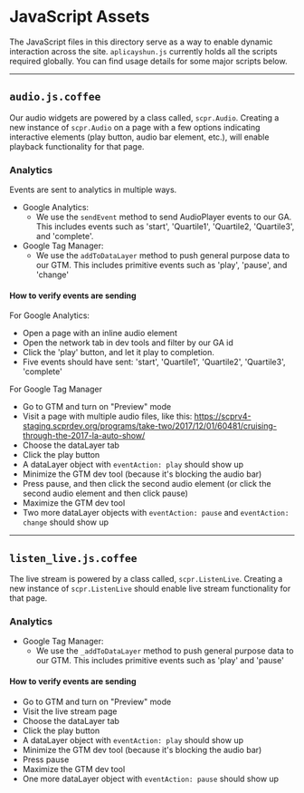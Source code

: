 # JavaScript Assets

The JavaScript files in this directory serve as a way to enable dynamic interaction across the site. `aplicayshun.js` currently holds all the scripts required globally. You can find usage details for some major scripts below.

---

## `audio.js.coffee`

Our audio widgets are powered by a class called, `scpr.Audio`. Creating a new instance of `scpr.Audio` on a page with a few options indicating interactive elements (play button, audio bar element, etc.), will enable playback functionality for that page.

### Analytics

Events are sent to analytics in multiple ways.
- Google Analytics:
    - We use the `sendEvent` method to send AudioPlayer events to our GA. This includes events such as 'start', 'Quartile1', 'Quartile2, 'Quartile3', and 'complete'.
- Google Tag Manager:
    - We use the `addToDataLayer` method to push general purpose data to our GTM. This includes primitive events such as 'play', 'pause', and 'change'

#### How to verify events are sending

For Google Analytics:
- Open a page with an inline audio element
- Open the network tab in dev tools and filter by our GA id
- Click the 'play' button, and let it play to completion.
- Five events should have sent: 'start', 'Quartile1', 'Quartile2', 'Quartile3', 'complete'

For Google Tag Manager
- Go to GTM and turn on "Preview" mode
- Visit a page with multiple audio files, like this: https://scprv4-staging.scprdev.org/programs/take-two/2017/12/01/60481/cruising-through-the-2017-la-auto-show/
- Choose the dataLayer tab
- Click the play button
- A dataLayer object with `eventAction: play` should show up
- Minimize the GTM dev tool (because it's blocking the audio bar)
- Press pause, and then click the second audio element (or click the second audio element and then click pause)
- Maximize the GTM dev tool
- Two more dataLayer objects with `eventAction: pause` and `eventAction: change` should show up

---

## `listen_live.js.coffee`
The live stream is powered by a class called, `scpr.ListenLive`. Creating a new instance of `scpr.ListenLive` should enable live stream functionality for that page.

### Analytics

- Google Tag Manager:
    - We use the `_addToDataLayer` method to push general purpose data to our GTM. This includes primitive events such as 'play' and 'pause'

#### How to verify events are sending

- Go to GTM and turn on "Preview" mode
- Visit the live stream page
- Choose the dataLayer tab
- Click the play button
- A dataLayer object with `eventAction: play` should show up
- Minimize the GTM dev tool (because it's blocking the audio bar)
- Press pause
- Maximize the GTM dev tool
- One more dataLayer object with `eventAction: pause` should show up

